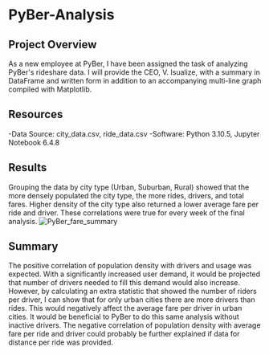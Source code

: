 # PyBer-Analysis


## Project Overview
As a new employee at PyBer, I have been assigned the task of analyzing PyBer's rideshare data. I will provide the CEO, V. Isualize, with a summary in DataFrame and written form in addition to an accompanying multi-line graph compiled with Matplotlib.


## Resources
 -Data Source: city_data.csv, ride_data.csv
 -Software: Python 3.10.5, Jupyter Notebook 6.4.8
 
## Results
Grouping the data by city type (Urban, Suburban, Rural) showed that the more densely populated the city type, the more rides, drivers, and total fares. Higher density of the city type also returned a lower average fare per ride and driver. These correlations were true for every week of the final analysis. 
![PyBer_fare_summary](https://user-images.githubusercontent.com/105960365/200393502-e4f0edab-f5aa-4eba-ad39-2f0fd18d33fd.png)


## Summary
The positive correlation of population density with drivers and usage was expected. With a significantly increased user demand, it would be projected that number of drivers needed to fill this demand would also increase. However, by calculating an extra statistic that showed the number of riders per driver, I can show that for only urban cities there are more drivers than rides. This would negatively affect the average fare per driver in urban cities. It would be beneficial to PyBer to do this same analysis without inactive drivers. The negative correlation of population density with average fare per ride and driver could probably be further explained if data for distance per ride was provided. 
